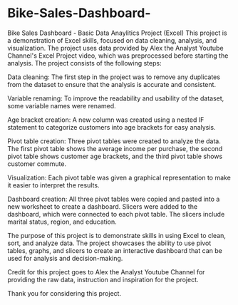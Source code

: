 # Bike-Sales-Dashboard-
Bike Sales Dashboard - Basic Data Anaylitics Project (Excel)
This project is a demonstration of Excel skills, focused on data cleaning, analysis, and visualization. The project uses data provided by Alex the Analyst Youtube Channel's Excel Project video, which was preprocessed before starting the analysis. The project consists of the following steps:

Data cleaning: The first step in the project was to remove any duplicates from the dataset to ensure that the analysis is accurate and consistent.

Variable renaming: To improve the readability and usability of the dataset, some variable names were renamed.

Age bracket creation: A new column was created using a nested IF statement to categorize customers into age brackets for easy analysis.

Pivot table creation: Three pivot tables were created to analyze the data. The first pivot table shows the average income per purchase, the second pivot table shows customer age brackets, and the third pivot table shows customer commute.

Visualization: Each pivot table was given a graphical representation to make it easier to interpret the results.

Dashboard creation: All three pivot tables were copied and pasted into a new worksheet to create a dashboard. Slicers were added to the dashboard, which were connected to each pivot table. The slicers include marital status, region, and education.

The purpose of this project is to demonstrate skills in using Excel to clean, sort, and analyze data. The project showcases the ability to use pivot tables, graphs, and slicers to create an interactive dashboard that can be used for analysis and decision-making.

Credit for this project goes to Alex the Analyst Youtube Channel for providing the raw data, instruction and inspiration for the project.

Thank you for considering this project.
